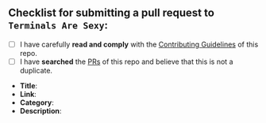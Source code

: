 <!--
  Hi there! Thank you for submitting a PR!

  Before submitting, let's make sure of a few things.
  Please ensure the following boxes are ticked if they apply.
  If they do not, please try and fulfill them first.
-->

<!-- Checked checkbox should look like this: [x] -->

## Checklist for submitting a pull request to `Terminals Are Sexy`:

- [ ] I have carefully **read and comply** with the [Contributing Guidelines](https://github.com/k4m4/terminals-are-sexy/blob/master/contributing.md) of this repo.
- [ ] I have **searched** the [PRs](https://github.com/k4m4/terminals-are-sexy/pulls) of this repo and believe that this is not a duplicate.

<!-- 
  Once all boxes are ticked, it would be very helpful if you could fill in the
  following list with the appropriate information. 
--> 

- **Title**: <!-- Replace with project's title -->
- **Link**: <!-- Replace with project's home link -->
- **Category**: <!-- Replace with appropriate category -->
- **Description**: <!-- Replace with brief description -->

<!-- Thanks again! 🙌 ❤ -->
